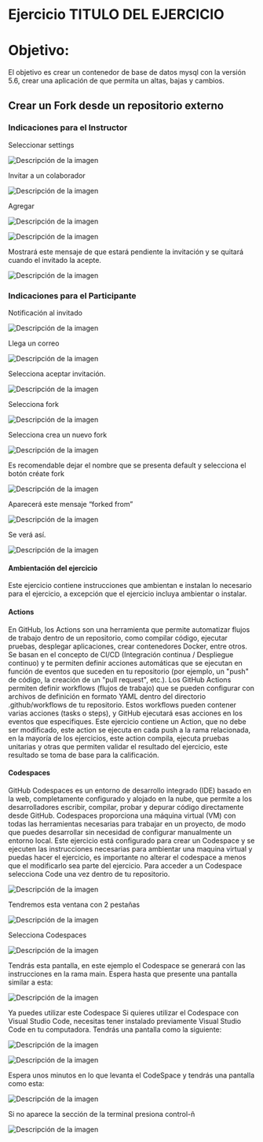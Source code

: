 # **Ejercicio TITULO DEL EJERCICIO**

# **Objetivo:**
El objetivo es crear un contenedor de base de datos mysql con la versión 5.6, crear una aplicación de que permita un altas, bajas y cambios.

## **Crear un Fork desde un repositorio externo**

### Indicaciones para el Instructor

Seleccionar settings

![Descripción de la imagen](imagenes/Img1.png)

Invitar a un colaborador

![Descripción de la imagen](imagenes/Img2.png)

Agregar 

![Descripción de la imagen](imagenes/Img3.png)

![Descripción de la imagen](imagenes/Img4.png)

Mostrará este mensaje de que estará pendiente la invitación y se quitará cuando el invitado la acepte.

![Descripción de la imagen](imagenes/Img5.png)

### Indicaciones para el Participante
Notificación al invitado

![Descripción de la imagen](imagenes/Img6.png)

Llega un correo 

![Descripción de la imagen](imagenes/Img7.png)

Selecciona aceptar invitación.

![Descripción de la imagen](imagenes/Img8.png)

Selecciona fork

![Descripción de la imagen](imagenes/Img9.png)

Selecciona crea un nuevo fork

![Descripción de la imagen](imagenes/Img10.png)

Es recomendable dejar el nombre que se presenta default y selecciona el botón créate fork

![Descripción de la imagen](imagenes/Img11.png)

Aparecerá este mensaje “forked from” 

![Descripción de la imagen](imagenes/Img12.png)

Se verá así.

![Descripción de la imagen](imagenes/Img13.png)

#### Ambientación del ejercicio 
Este ejercicio contiene instrucciones que ambientan e instalan lo necesario para el ejercicio, a excepción que el ejercicio incluya ambientar o instalar.

#### Actions
En GitHub, los Actions son una herramienta que permite automatizar flujos de trabajo dentro de un repositorio, como compilar código, ejecutar pruebas, desplegar aplicaciones, crear contenedores Docker, entre otros. Se basan en el concepto de CI/CD (Integración continua / Despliegue continuo) y te permiten definir acciones automáticas que se ejecutan en función de eventos que suceden en tu repositorio (por ejemplo, un "push" de código, la creación de un "pull request", etc.).
Los GitHub Actions permiten definir workflows (flujos de trabajo) que se pueden configurar con archivos de definición en formato YAML dentro del directorio .github/workflows de tu repositorio. Estos workflows pueden contener varias acciones (tasks o steps), y GitHub ejecutará esas acciones en los eventos que especifiques.
Este ejercicio contiene un Action, que no debe ser modificado, este action se ejecuta en cada push a la rama relacionada, en la mayoría de los ejercicios, este action compila, ejecuta pruebas unitarias y otras que permiten validar el resultado del ejercicio, este resultado se toma de base para la calificación.

#### Codespaces

GitHub Codespaces es un entorno de desarrollo integrado (IDE) basado en la web, completamente configurado y alojado en la nube, que permite a los desarrolladores escribir, compilar, probar y depurar código directamente desde GitHub. Codespaces proporciona una máquina virtual (VM) con todas las herramientas necesarias para trabajar en un proyecto, de modo que puedes desarrollar sin necesidad de configurar manualmente un entorno local.
Este ejercicio está configurado para crear un Codespace y se ejecuten las instrucciones necesarias para ambientar una maquina virtual y puedas hacer el ejercicio, es importante no alterar el codespace a menos que el modificarlo sea parte del ejercicio.
Para acceder a un Codespace selecciona Code una vez dentro de tu repositorio.

![Descripción de la imagen](imagenes/Img14.png)

Tendremos esta ventana con 2 pestañas

![Descripción de la imagen](imagenes/Img15.png)

Selecciona Codespaces

![Descripción de la imagen](imagenes/Img16.png)

Tendrás esta pantalla, en este ejemplo el Codespace se generará con las instrucciones en la rama main. 
Espera hasta que presente una pantalla similar a esta:

![Descripción de la imagen](imagenes/Img17.png)

Ya puedes utilizar este Codespace
Si quieres utilizar el Codespace con Visual Studio Code, necesitas tener instalado previamente Visual Studio Code en tu computadora.
Tendrás una pantalla como la siguiente:

![Descripción de la imagen](imagenes/Img18.png)

![Descripción de la imagen](imagenes/Img19.png)

Espera unos minutos en lo que levanta el CodeSpace y tendrás una pantalla como esta:

![Descripción de la imagen](imagenes/Img20.png)

Si no aparece la sección de la terminal presiona control-ñ

![Descripción de la imagen](imagenes/Img21.png)
